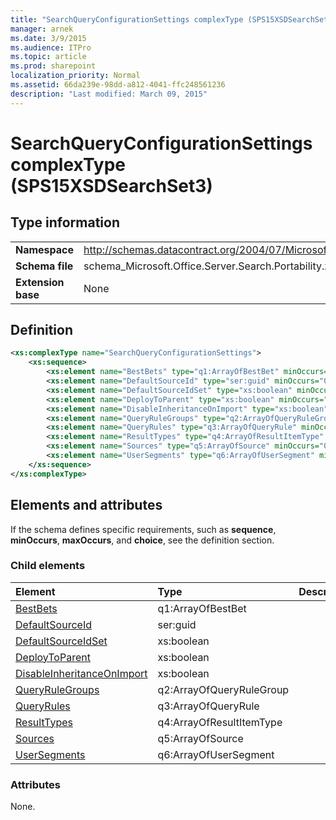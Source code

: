 ```yaml
---
title: "SearchQueryConfigurationSettings complexType (SPS15XSDSearchSet3)"
manager: arnek
ms.date: 3/9/2015
ms.audience: ITPro
ms.topic: article
ms.prod: sharepoint
localization_priority: Normal
ms.assetid: 66da239e-98dd-a812-4041-ffc248561236
description: "Last modified: March 09, 2015"
---
```


# SearchQueryConfigurationSettings complexType (SPS15XSDSearchSet3)

 
  
## Type information

|||
|:-----|:-----|
|**Namespace** <br/> |http://schemas.datacontract.org/2004/07/Microsoft.Office.Server.Search.Portability  <br/> |
|**Schema file** <br/> |schema_Microsoft.Office.Server.Search.Portability.xsd  <br/> |
|**Extension base** <br/> |None  <br/> |
   
## Definition

```XML
<xs:complexType name="SearchQueryConfigurationSettings">
    <xs:sequence>
        <xs:element name="BestBets" type="q1:ArrayOfBestBet" minOccurs="0"></xs:element>
        <xs:element name="DefaultSourceId" type="ser:guid" minOccurs="0"></xs:element>
        <xs:element name="DefaultSourceIdSet" type="xs:boolean" minOccurs="0"></xs:element>
        <xs:element name="DeployToParent" type="xs:boolean" minOccurs="0"></xs:element>
        <xs:element name="DisableInheritanceOnImport" type="xs:boolean" minOccurs="0"></xs:element>
        <xs:element name="QueryRuleGroups" type="q2:ArrayOfQueryRuleGroup" minOccurs="0"></xs:element>
        <xs:element name="QueryRules" type="q3:ArrayOfQueryRule" minOccurs="0"></xs:element>
        <xs:element name="ResultTypes" type="q4:ArrayOfResultItemType" minOccurs="0"></xs:element>
        <xs:element name="Sources" type="q5:ArrayOfSource" minOccurs="0"></xs:element>
        <xs:element name="UserSegments" type="q6:ArrayOfUserSegment" minOccurs="0"></xs:element>
    </xs:sequence>
</xs:complexType>

```

## Elements and attributes

If the schema defines specific requirements, such as **sequence**, **minOccurs**, **maxOccurs**, and **choice**, see the definition section. 
  
### Child elements

|**Element**|**Type**|**Description**|
|:-----|:-----|:-----|
|[BestBets](bestbets-element-searchqueryconfigurationsettings-complextypesps15xsdsearchset3.md) <br/> |q1:ArrayOfBestBet  <br/> ||
|[DefaultSourceId](defaultsourceid-element-searchqueryconfigurationsettings-complextypesps15xsdsear.md) <br/> |ser:guid  <br/> ||
|[DefaultSourceIdSet](defaultsourceidset-element-searchqueryconfigurationsettings-complextypesps15xsds.md) <br/> |xs:boolean  <br/> ||
|[DeployToParent](deploytoparent-element-searchqueryconfigurationsettings-complextypesps15xsdsearc.md) <br/> |xs:boolean  <br/> ||
|[DisableInheritanceOnImport](disableinheritanceonimport-element-searchqueryconfigurationsettings-complextypes.md) <br/> |xs:boolean  <br/> ||
|[QueryRuleGroups](queryrulegroups-element-searchqueryconfigurationsettings-complextypesps15xsdsear.md) <br/> |q2:ArrayOfQueryRuleGroup  <br/> ||
|[QueryRules](queryrules-element-searchqueryconfigurationsettings-complextypesps15xsdsearchset.md) <br/> |q3:ArrayOfQueryRule  <br/> ||
|[ResultTypes](resulttypes-element-searchqueryconfigurationsettings-complextypesps15xsdsearchse.md) <br/> |q4:ArrayOfResultItemType  <br/> ||
|[Sources](sources-element-searchqueryconfigurationsettings-complextypesps15xsdsearchset3.md) <br/> |q5:ArrayOfSource  <br/> ||
|[UserSegments](usersegments-element-searchqueryconfigurationsettings-complextypesps15xsdsearchs.md) <br/> |q6:ArrayOfUserSegment  <br/> ||
   
### Attributes

None.
  

